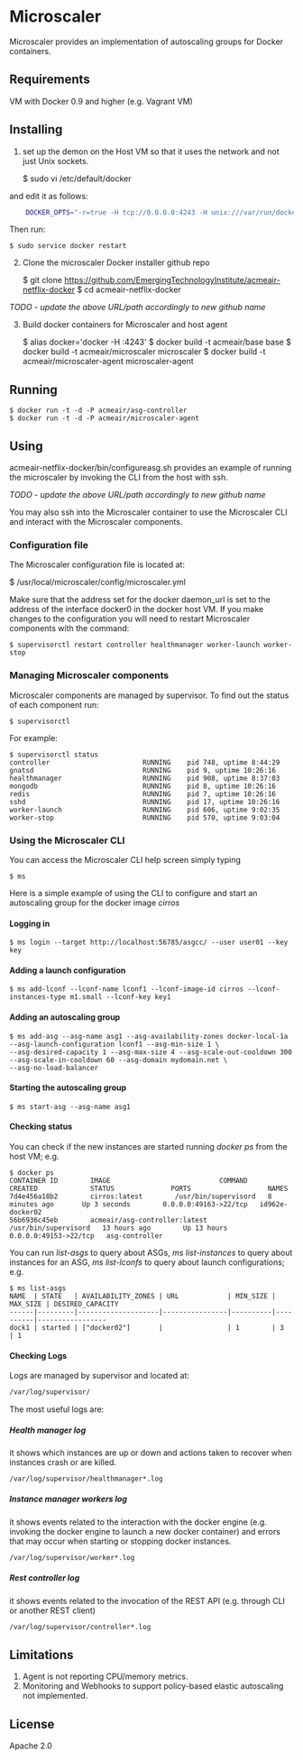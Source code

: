 Microscaler
===========
Microscaler provides an implementation of autoscaling groups for Docker containers. 

## Requirements
VM with Docker 0.9 and higher (e.g. Vagrant VM)

## Installing

1. set up the demon on the Host VM so that it uses the network and not just Unix sockets.

	$ sudo vi /etc/default/docker

and edit it as follows:

```bash
	DOCKER_OPTS="-r=true -H tcp://0.0.0.0:4243 -H unix:///var/run/docker.sock  ${DOCKER_OPTS}"
```
Then run:
  
	$ sudo service docker restart

2. Clone the microscaler Docker installer github repo 

	$ git clone https://github.com/EmergingTechnologyInstitute/acmeair-netflix-docker
	$ cd acmeair-netflix-docker

*TODO - update the above URL/path accordingly to new github name*

3. Build docker containers for Microscaler and host agent

	$ alias docker='docker -H :4243'
	$ docker build -t acmeair/base base
	$ docker build -t acmeair/microscaler microscaler
	$ docker build -t acmeair/microscaler-agent microscaler-agent

## Running

	$ docker run -t -d -P acmeair/asg-controller
	$ docker run -t -d -P acmeair/microscaler-agent

## Using
acmeair-netflix-docker/bin/configureasg.sh provides an example of running the microscaler by invoking the CLI from the host with ssh.

*TODO - update the above URL/path accordingly to new github name*

You may also ssh into the Microscaler container to use the Microscaler CLI and interact with the Microscaler components.

### Configuration file
The Microscaler configuration file is located at:

$ /usr/local/microscaler/config/microscaler.yml

Make sure that the address set for the docker daemon_url is set to the address of the interface docker0 in the docker host VM.
If you make changes to the configuration you will need to restart Microscaler components with the command:

	$ supervisorctl restart controller healthmanager worker-launch worker-stop

### Managing Microscaler components
Microscaler components are managed by supervisor. To find out the status of each component run:

	$ supervisorctl

For example:

	$ supervisorctl status
	controller                       RUNNING    pid 748, uptime 8:44:29
	gnatsd                           RUNNING    pid 9, uptime 10:26:16
	healthmanager                    RUNNING    pid 908, uptime 8:37:03
	mongodb                          RUNNING    pid 8, uptime 10:26:16
	redis                            RUNNING    pid 7, uptime 10:26:16
	sshd                             RUNNING    pid 17, uptime 10:26:16
	worker-launch                    RUNNING    pid 606, uptime 9:02:35
	worker-stop                      RUNNING    pid 570, uptime 9:03:04

### Using the Microscaler CLI

You can access the Microscaler CLI help screen simply typing 

	$ ms

Here is a simple example of using the CLI to configure and start an autoscaling group for the docker image *cirros*

#### Logging in

	$ ms login --target http://localhost:56785/asgcc/ --user user01 --key key 

#### Adding a launch configuration

	$ ms add-lconf --lconf-name lconf1 --lconf-image-id cirros --lconf-instances-type m1.small --lconf-key key1

#### Adding an autoscaling group

	$ ms add-asg --asg-name asg1 --asg-availability-zones docker-local-1a --asg-launch-configuration lconf1 --asg-min-size 1 \
	--asg-desired-capacity 1 --asg-max-size 4 --asg-scale-out-cooldown 300 --asg-scale-in-cooldown 60 --asg-domain mydomain.net \
	--asg-no-load-balancer 

#### Starting the autoscaling group

	$ ms start-asg --asg-name asg1

#### Checking status
You can check if the new instances are started running *docker ps* from the host VM; e.g.

	$ docker ps
	CONTAINER ID        IMAGE                           COMMAND                CREATED             STATUS              PORTS                   NAMES
	7d4e456a18b2        cirros:latest        /usr/bin/supervisord   8 minutes ago       Up 3 seconds        0.0.0.0:49163->22/tcp   id962e-docker02        
	56b6936c45eb        acmeair/asg-controller:latest   /usr/bin/supervisord   13 hours ago        Up 13 hours         0.0.0.0:49153->22/tcp   asg-controller      

You can run *list-asgs* to query about ASGs, *ms list-instances* to query about instances for an ASG, *ms list-lconfs* to query about launch configurations; e.g.

	$ ms list-asgs
	NAME  | STATE   | AVAILABILITY_ZONES | URL            | MIN_SIZE | MAX_SIZE | DESIRED_CAPACITY
	------|---------|--------------------|----------------|----------|----------|-----------------
	dock1 | started | ["docker02"]       |  			  | 1        | 3        | 1     

#### Checking Logs
Logs are managed by supervisor and located at:

```bash
/var/log/supervisor/
```

The most useful logs are:

##### Health manager log
it shows which instances are up or down and actions taken to recover when instances crash or are killed.

```bash
/var/log/supervisor/healthmanager*.log
```

##### Instance manager workers log 
it shows events related to the interaction with the docker engine (e.g. invoking the docker engine to launch a new docker container) and errors that may occur when starting or stopping docker instances.

```bash
/var/log/supervisor/worker*.log
```

##### Rest controller log 
it shows events related to the invocation of the REST API (e.g. through CLI or another REST client)

```bash
/var/log/supervisor/controller*.log
```

## Limitations
1. Agent is not reporting CPU/memory metrics.
2. Monitoring and Webhooks to support policy-based elastic autoscaling not implemented.

## License

Apache 2.0
